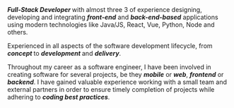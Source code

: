 <div>
    <b><i>Full-Stack Developer </i></b>with almost three 3 of experience designing, developing and integrating <b><i>front-end</i></b> and <b><i>back-end-based</i></b> applications using modern technologies like Java/JS, React, Vue, Python,
    Node and others.
    <p>
        Experienced in all aspects of the software development lifecycle, from<b><i> concept </i></b>to <b><i> development </i></b> and <b><i> delivery</i></b>.
    </p>
    <p>
        Throughout my career as a software engineer, I have been involved in creating software for several projects, be they <b><i>mobile</i></b> or <b><i>web</i></b>, <b><i>frontend</i></b> or <b><i>backend</i></b>. I have gained valuable
        experience working with a small team and external partners in order to ensure timely completion of projects while adhering to <b><i>coding best practices</i></b>.
    </p>
</div>
